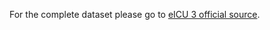 For the complete dataset please go to [eICU 3 official source](https://physionet.org/content/eicu-crd/2.0/).